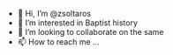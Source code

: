 - 👋 Hi, I’m @zsoltaros
- 👀 I’m interested in Baptist history
- 💞️ I’m looking to collaborate on the same
- 📫 How to reach me ...

<!---
zsoltaros/zsoltaros is a ✨ special ✨ repository because its `README.md` (this file) appears on your GitHub profile.
You can click the Preview link to take a look at your changes.
--->
